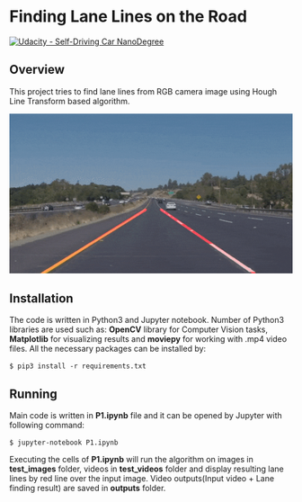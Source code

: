 # **Finding Lane Lines on the Road**
[![Udacity - Self-Driving Car NanoDegree](https://s3.amazonaws.com/udacity-sdc/github/shield-carnd.svg)](http://www.udacity.com/drive)


## Overview

This project tries to find lane lines from RGB camera image using Hough Line Transform based algorithm.

<p align="center">
  <img src="assets/solidYellowLeft.gif" />
</p>

## Installation

The code is written in Python3 and Jupyter notebook. Number of Python3 libraries are used such as: **OpenCV** library for Computer Vision tasks, **Matplotlib** for visualizing results and **moviepy** for working with .mp4 video files. All the necessary packages can be installed by:

```
$ pip3 install -r requirements.txt
```

## Running

Main code is written in **P1.ipynb** file and it can be opened by Jupyter with following command:

```
$ jupyter-notebook P1.ipynb
```

Executing the cells of **P1.ipynb** will run the algorithm on images in **test_images** folder, videos in **test_videos** folder and display resulting lane lines by red line over the input image. Video outputs(Input video + Lane finding result) are saved in **outputs** folder.
